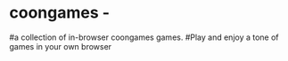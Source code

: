 # coongames -
#a collection of in-browser coongames games. 
#Play and enjoy a tone of games in your own browser
